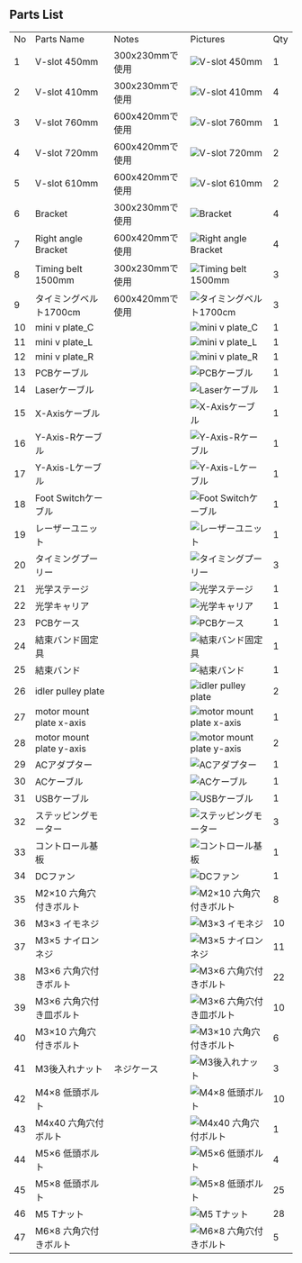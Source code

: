 ## Parts List
<table class="packing-list">
<tbody>
<tr>
<td>No</td>
<td>Parts Name</td>
<td>Notes</td>
<td class="packing-img">Pictures</td>
<td>Qty</td>
</tr>
<tr>
<td>1</td>
<td>V-slot 450mm</td>
<td>300x230mmで使用</td>
<td><img src="./images/13/1.jpg" alt="V-slot 450mm"></td>
<td>1</td>
</tr>
<tr>
<td>2</td>
<td>V-slot 410mm</td>
<td>300x230mmで使用</td>
<td><img src="./images/13/2.jpg" alt="V-slot 410mm"></td>
<td>4</td>
</tr>
<tr>
<td>3</td>
<td>V-slot 760mm</td>
<td>600x420mmで使用</td>
<td><img src="./images/13/3.jpg" alt="V-slot 760mm"></td>
<td>1</td>
</tr>
<tr>
<td>4</td>
<td>V-slot 720mm</td>
<td>600x420mmで使用</td>
<td><img src="./images/13/4.jpg" alt="V-slot 720mm"></td>
<td>2</td>
</tr>
<tr>
<td>5</td>
<td>V-slot 610mm</td>
<td>600x420mmで使用</td>
<td><img src="./images/13/4.jpg" alt="V-slot 610mm"></td>
<td>2</td>
</tr>
<tr>
<td>6</td>
<td>Bracket</td>
<td>300x230mmで使用</td>
<td><img src="./images/13/6.jpg" alt="Bracket"></td>
<td>4</td>
</tr>
<tr>
<td>7</td>
<td>Right angle Bracket</td>
<td>600x420mmで使用</td>
<td><img src="./images/13/7.jpg" alt="Right angle Bracket"></td>
<td>4</td>
</tr>
<tr>
<td>8</td>
<td>Timing belt 1500mm</td>
<td>300x230mmで使用</td>
<td><img src="./images/13/8.jpg" alt="Timing belt 1500mm"></td>
<td>3</td>
</tr>
<tr>
<td>9</td>
<td>タイミングベルト1700cm</td>
<td>600x420mmで使用</td>
<td><img src="./images/13/9.jpg" alt="タイミングベルト1700cm"></td>
<td>3</td>
</tr>
<tr>
<td>10</td>
<td>mini v plate_C</td>
<td></td>
<td><img src="./images/13/10.jpg" alt="mini v plate_C"></td>
<td>1</td>
</tr>
<tr>
<td>11</td>
<td>mini v plate_L</td>
<td></td>
<td><img src="./images/13/11.jpg" alt="mini v plate_L"></td>
<td>1</td>
</tr>
<tr>
<td>12</td>
<td>mini v plate_R</td>
<td></td>
<td><img src="./images/13/12.jpg" alt="mini v plate_R"></td>
<td>1</td>
</tr>
<tr>
<td>13</td>
<td>PCBケーブル</td>
<td></td>
<td><img src="./images/13/13.jpg" alt="PCBケーブル"></td>
<td>1</td>
</tr>
<tr>
<td>14</td>
<td>Laserケーブル</td>
<td></td>
<td><img src="./images/13/14.jpg" alt="Laserケーブル"></td>
<td>1</td>
</tr>
<tr>
<td>15</td>
<td>X-Axisケーブル</td>
<td></td>
<td><img src="./images/13/15.jpg" alt="X-Axisケーブル"></td>
<td>1</td>
</tr>
<tr>
<td>16</td>
<td>Y-Axis-Rケーブル</td>
<td></td>
<td><img src="./images/13/16.jpg" alt="Y-Axis-Rケーブル"></td>
<td>1</td>
</tr>
<tr>
<td>17</td>
<td>Y-Axis-Lケーブル</td>
<td></td>
<td><img src="./images/13/17.jpg" alt="Y-Axis-Lケーブル"></td>
<td>1</td>
</tr>
<tr>
<td>18</td>
<td>Foot Switchケーブル</td>
<td></td>
<td><img src="./images/13/18.jpg" alt="Foot Switchケーブル"></td>
<td>1</td>
</tr>
<tr>
<td>19</td>
<td>レーザーユニット</td>
<td></td>
<td><img src="./images/13/19.jpg" alt="レーザーユニット"></td>
<td>1</td>
</tr>
<tr>
<td>20</td>
<td>タイミングプーリー</td>
<td></td>
<td><img src="./images/13/20.jpg" alt="タイミングプーリー"></td>
<td>3</td>
</tr>
<tr>
<td>21</td>
<td>光学ステージ</td>
<td></td>
<td><img src="./images/13/21.jpg" alt="光学ステージ"></td>
<td>1</td>
</tr>
<tr>
<td>22</td>
<td>光学キャリア</td>
<td></td>
<td><img src="./images/13/22.jpg" alt="光学キャリア"></td>
<td>1</td>
</tr>
<tr>
<td>23</td>
<td>PCBケース</td>
<td></td>
<td><img src="./images/13/23.jpg" alt="PCBケース"></td>
<td>1</td>
</tr>
<tr>
<td>24</td>
<td>結束バンド固定具</td>
<td></td>
<td><img src="./images/13/24.jpg" alt="結束バンド固定具"></td>
<td>1</td>
</tr>
<tr>
<td>25</td>
<td>結束バンド</td>
<td></td>
<td><img src="./images/13/25.jpg" alt="結束バンド"></td>
<td>1</td>
</tr>
<tr>
<td>26</td>
<td>idler pulley plate</td>
<td></td>
<td><img src="./images/13/26.jpg" alt="idler pulley plate"></td>
<td>2</td>
</tr>
<tr>
<td>27</td>
<td>motor mount plate x-axis</td>
<td></td>
<td><img src="./images/13/27.jpg" alt="motor mount plate x-axis"></td>
<td>1</td>
</tr>
<tr>
<td>28</td>
<td>motor mount plate y-axis</td>
<td></td>
<td><img src="./images/13/28.jpg" alt="motor mount plate y-axis"></td>
<td>2</td>
</tr>
<tr>
<td>29</td>
<td>ACアダプター</td>
<td></td>
<td><img src="./images/13/29.jpg" alt="ACアダプター"></td>
<td>1</td>
</tr>
<tr>
<td>30</td>
<td>ACケーブル</td>
<td></td>
<td><img src="./images/13/30.jpg" alt="ACケーブル"></td>
<td>1</td>
</tr>
<tr>
<td>31</td>
<td>USBケーブル</td>
<td></td>
<td><img src="./images/13/31.jpg" alt="USBケーブル"></td>
<td>1</td>
</tr>
<tr>
<td>32</td>
<td>ステッピングモーター</td>
<td></td>
<td><img src="./images/13/32.jpg" alt="ステッピングモーター"></td>
<td>3</td>
</tr>
<tr>
<td>33</td>
<td>コントロール基板</td>
<td></td>
<td><img src="./images/13/33.jpg" alt="コントロール基板"></td>
<td>1</td>
</tr>
<tr>
<td>34</td>
<td>DCファン</td>
<td></td>
<td><img src="./images/13/34.jpg" alt="DCファン"></td>
<td>1</td>
</tr>
<tr>
<td>35</td>
<td>M2×10 六角穴付きボルト</td>
<td rowspan="13">ネジケース</td>
<td><img src="./images/13/35.jpg" alt="M2×10 六角穴付きボルト"></td>
<td>8</td>
</tr>
<tr>
<td>36</td>
<td>M3×3 イモネジ</td>
<td><img src="./images/13/36.jpg" alt="M3×3 イモネジ"></td>
<td>10</td>
</tr>
<tr>
<td>37</td>
<td>M3×5 ナイロンネジ</td>
<td><img src="./images/13/37.jpg" alt="M3×5 ナイロンネジ"></td>
<td>11</td>
</tr>
<tr>
<td>38</td>
<td>M3×6 六角穴付きボルト</td>
<td><img src="./images/13/38.jpg" alt="M3×6 六角穴付きボルト"></td>
<td>22</td>
</tr>
<tr>
<td>39</td>
<td>M3×6 六角穴付き皿ボルト</td>
<td><img src="./images/13/39.jpg" alt="M3×6 六角穴付き皿ボルト"></td>
<td>10</td>
</tr>
<tr>
<td>40</td>
<td>M3×10 六角穴付きボルト</td>
<td><img src="./images/13/40.jpg" alt="M3×10 六角穴付きボルト"></td>
<td>6</td>
</tr>
<tr>
<td>41</td>
<td>M3後入れナット</td>
<td><img src="./images/13/41.jpg" alt="M3後入れナット"></td>
<td>3</td>
</tr>
<tr>
<td>42</td>
<td>M4×8 低頭ボルト</td>
<td><img src="./images/13/42.jpg" alt="M4×8 低頭ボルト"></td>
<td>10</td>
</tr>
<tr>
<td>43</td>
<td>M4x40 六角穴付ボルト</td>
<td><img src="./images/13/43.jpg" alt="M4x40 六角穴付ボルト"></td>
<td>1</td>
</tr>
<tr>
<td>44</td>
<td>M5×6 低頭ボルト</td>
<td><img src="./images/13/44.jpg" alt="M5×6 低頭ボルト"></td>
<td>4</td>
</tr>
<tr>
<td>45</td>
<td>M5×8 低頭ボルト</td>
<td><img src="./images/13/45.jpg" alt="M5×8 低頭ボルト"></td>
<td>25</td>
</tr>
<tr>
<td>46</td>
<td>M5 Tナット</td>
<td><img src="./images/13/46.jpg" alt="M5 Tナット"></td>
<td>28</td>
</tr>
<tr>
<td>47</td>
<td>M6×8 六角穴付きボルト</td>
<td><img src="./images/13/47.jpg" alt="M6×8 六角穴付きボルト"></td>
<td>5</td>
</tr>
</tbody>
</table>
